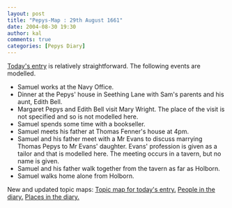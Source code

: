 ```yaml
---
layout: post
title: "Pepys-Map : 29th August 1661"
date: 2004-08-30 19:30
author: kal
comments: true
categories: [Pepys Diary]
---
```

<a href="http://www.pepysdiary.com/archive/1661/08/29/index.php">Today's entry</a> is relatively straightforward. The following events are modelled.
<ul>
<li>Samuel works at the Navy Office.</li>
<li>Dinner at the Pepys' house in Seething Lane with Sam's parents and his aunt, Edith Bell.</li>
<li>Margaret Pepys and Edith Bell visit Mary Wright. The place of the visit is not specified and so is not modelled here.</li>
<li>Samuel spends some time with a bookseller.</li>
<li>Samuel meets his father at Thomas Fenner's house at 4pm.</li>
<li>Samuel and his father meet with a Mr Evans to discuss marrying Thomas Pepys to Mr Evans' daughter. Evans' profession is given as a tailor and that is modelled here. The meeting occurs in a tavern, but no name is given.</li>
<li>Samuel and his father walk together from the tavern as far as Holborn.</li>
<li>Samuel walks home alone from Holborn.</li>
</ul>

<!--more-->
New and updated topic maps:
<a href="http://www.techquila.com/blog/archives/16610829.ltm">Topic map for today's entry.</a>
<a href="http://www.techquila.com/blog/archives/pepys-diary-people.ltm">People in the diary.</a>
<a href="http://www.techquila.com/blog/archives/pepys-diary-places.ltm">Places in the diary.</a>

